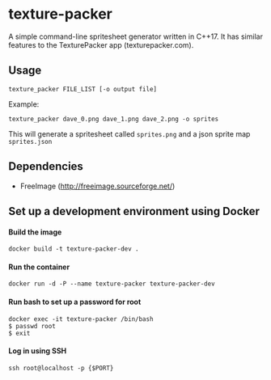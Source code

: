 # texture-packer 

A simple command-line spritesheet generator written in C++17. It has similar features to the TexturePacker app (texturepacker.com).

## Usage
```
texture_packer FILE_LIST [-o output file]
```
Example:
```
texture_packer dave_0.png dave_1.png dave_2.png -o sprites
```
This will generate a spritesheet called `sprites.png` and a json sprite map `sprites.json`

## Dependencies
- FreeImage (http://freeimage.sourceforge.net/)

## Set up a development environment using Docker

#### Build the image
```
docker build -t texture-packer-dev .
```

#### Run the container
```
docker run -d -P --name texture-packer texture-packer-dev
```

#### Run bash to set up a password for root
```
docker exec -it texture-packer /bin/bash
$ passwd root
$ exit
```

#### Log in using SSH
```
ssh root@localhost -p {$PORT}
```
